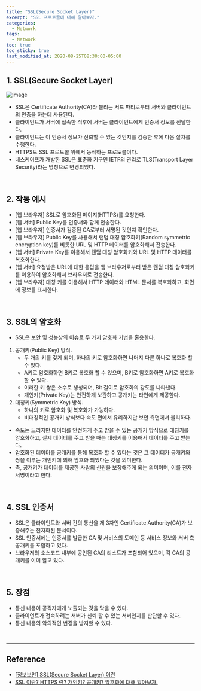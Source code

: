 ```yaml
---
title: "SSL(Secure Socket Layer)"
excerpt: "SSL 프로토콜에 대해 알아보자."
categories:
  - Network
tags:
  - Network
toc: true
toc_sticky: true
last_modified_at: 2020-08-25T08:30:00-05:00
---
```


## 1. SSL(Secure Socket Layer)

![image](https://user-images.githubusercontent.com/56240505/77912964-716cb300-72ce-11ea-9516-e3f546a81153.png)

* SSL은 Certificate Authority(CA)라 불리는 서드 파티로부터 서버와 클라이언트의 인증을 하는데 사용된다.
* 클라이언트가 서버에 접속한 직후에 서버는 클라이언트에게 인증서 정보를 전달한다.
* 클라이언트는 이 인증서 정보가 신뢰할 수 있는 것인지를 검증한 후에 다음 절차를 수행한다.
* HTTPS도 SSL 프로토콜 위에서 동작하는 프로토콜이다.
* 네스케이프가 개발한 SSL은 표준화 기구인 IETF의 관리로 TLS(Transport Layer Security)라는 명칭으로 변경되었다.

<br>

## 2. 작동 예시

* [웹 브라우저] SSL로 암호화된 페이지(HTTPS)를 요청한다.
* [웹 서버] Public Key를 인증서와 함께 전송한다.
* [웹 브라우저] 인증서가 검증된 CA로부터 서명된 것인지 확인한다.
* [웹 브라우저] Public Key를 사용해서 랜덤 대칭 암호화키(Random symmetric encryption key)를 비릇한 URL 및 HTTP 데이터를 암호화해서 전송한다.
* [웹 서버] Private Key를 이용해서 랜덤 대칭 암호화키와 URL 및 HTTP 데이터를 복호화한다.
* [웹 서버] 요청받은 URL에 대한 응답을 웹 브라우저로부터 받은 랜덤 대칭 암호화키를 이용하여 암호화해서 브라우저로 전송한다.
* [웹 브라우저] 대칭 키를 이용해서 HTTP 데이터와 HTML 문서를 복호화하고, 화면에 정보를 표시한다.

<br>

## 3. SSL의 암호화

* SSL은 보안 및 성능상의 이슈로 두 가지 암호화 기법을 혼용한다.
1. 공개키(Public Key) 방식.
	* 두 개의 키를 갖게 되며, 하나의 키로 암호화하면 나머지 다른 하나로 복호화 할 수 있다.
	* A키로 암호화하면 B키로 복호화 할 수 있으며, B키로 암호화하면 A키로 복호화 할 수 있다.
	* 이러한 키 쌍은 소수로 생성되며, Bit 길이로 암호화의 강도를 나타낸다.
	* 개인키(Private Key)는 안전하게 보관하고 공개키는 타인에게 제공한다.
2. 대칭키(Symmetric Key) 방식.
	* 하나의 키로 암호화 및 복호화가 가능하다.
	* 비대칭적인 공개키 방식보다 속도 면에서 유리하지만 보안 측면에서 불리하다.
* 속도는 느리지만 데이터를 안전하게 주고 받을 수 있는 공개키 방식으로 대칭키를 암호화하고, 실제 데이터를 주고 받을 때는 대칭키를 이용해서 데이터를 주고 받는다.
* 암호화된 데이터를 공개키를 통해 복호화 할 수 있다는 것은 그 데이터가 공개키와 쌍을 이루는 개인키에 의해 암호화 되었다는 것을 의미한다.
* 즉, 공개키가 데이터를 제공한 사람의 신원을 보장해주게 되는 의미이며, 이를 전자 서명이라고 한다.

<br>

## 4. SSL 인증서

* SSL은 클라이언트와 서버 간의 통신을 제 3자인 Certificate Authority(CA)가 보증해주는 전자화된 문서이다.
* SSL 인증서에는 인증서를 발급한 CA 및 서비스의 도메인 등 서비스 정보와 서버 측 공개키를 포함하고 있다.
* 브라우저의 소스코드 내부에 공인된 CA의 리스트가 포함되어 있으며, 각 CA의 공개키를 이미 알고 있다.

<br>

## 5. 장점

* 통신 내용이 공격자에게 노출되는 것을 막을 수 있다.
* 클라이언트가 접속하려는 서버가 신뢰 할 수 있는 서버인지를 판단할 수 있다.
* 통신 내용의 악의적인 변경을 방지할 수 있다.

<br>

---

## Reference

* [[정보보안] SSL(Secure Socket Layer) 이란](https://12bme.tistory.com/80)
* [SSL 이란? HTTPS 란? 개인키? 공개키? 암호화에 대해 알아보자.](https://soul0.tistory.com/261)
